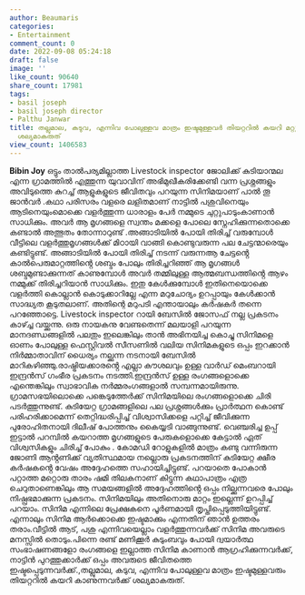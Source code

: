 ```yaml
---
author: Beaumaris
categories:
- Entertainment
comment_count: 0
date: 2022-09-08 05:24:18
draft: false
image: ''
like_count: 90640
share_count: 17981
tags:
- basil joseph
- basil joseph director
- Palthu Janwar
title: തല്ലുമാല, കടുവ, എന്നിവ പോലുള്ളവ മാത്രം ഇഷ്ടമുള്ളവർ തിയറ്ററിൽ കയറി മറ്റുള്ളവർക്ക്
  ശല്യമാകരുത്
view_count: 1406583
---
```


**Bibin Joy** ഒട്ടും താൽപര്യമില്ലാത്ത Livestock inspector ജോലിക്ക് കുടിയാന്മല എന്ന ഗ്രാമത്തിൽ എത്തുന്ന യുവാവിന് അഭിമുഖീകരിക്കേണ്ടി വന്ന പ്രശ്നങ്ങളും അവിടുത്തെ കുറച്ച് ആളുകളുടെ ജീവിതവും പറയുന്ന സിനിമയാണ് പാൽ തൂ ജാൻവർ .കഥാ പരിസരം വളരെ ലളിതമാണ് നാട്ടിൽ പശുവിനെയും ആടിനെയുംമൊക്കെ വളർത്തുന്ന ധാരാളം പേർ നമ്മുടെ ചുറ്റുപാടുംകാണാൻ സാധിക്കും. അവർ ആ മൃഗങ്ങളെ സ്വന്തം മക്കളെ പോലെ സ്നേഹിക്കുന്നതൊക്കെ കണ്ടാൽ അത്ഭുതം തോന്നാറുണ്ട് .അങ്ങാടിയിൽ പോയി തിരിച്ച് വരുമ്പോൾ വീട്ടിലെ വളർത്തുമൃഗങ്ങൾക്ക് മിഠായി വാങ്ങി കൊണ്ടുവരുന്ന പല ചേട്ടന്മാരെയും കണ്ടിട്ടുണ്ട്. അങ്ങാടിയിൽ പോയി തിരിച്ച് നടന്ന് വരുന്നആ ചേട്ടൻ്റെ കാൽപെരുമാറ്റത്തിൻ്റെ ശബ്ദം പോലും തിരിച്ചറിഞ്ഞ് ആ മൃഗങ്ങൾ ശബ്ദമുണ്ടാക്കുന്നത് കാണുമ്പോൾ അവർ തമ്മിലുള്ള ആത്മബന്ധത്തിൻ്റെ ആഴം നമ്മുക്ക് തിരിച്ചറിയാൻ സാധിക്കും. ഇതു കേൾക്കുമ്പോൾ ഇതിനെയൊക്കെ വളർത്തി കൊല്ലാൻ കൊടുക്കാറില്ലേ എന്ന മറുചോദ്യം ഉറപ്പായും കേൾക്കാൻ സാദ്ധ്യത കൂടുതലാണ്. അതിന്റെ മറുപടി എന്തായാലും കർഷകർ തന്നെ പറഞ്ഞോട്ടെ. Livestock inspector റായി ബേസിൽ ജോസഫ് നല്ല പ്രകടനം കാഴ്ച്ച വയ്ക്കുന്നു. ഒരു നായകനു വേണ്ടതെന്ന് മലയാളി പറയുന്ന മാനദണ്ഡങ്ങളിൽ പലതും ഇലെങ്കിലും താൻ അഭിനയിച്ച കൊച്ചു സിനിമളെ ഓണം പോലുള്ള ഫെസ്റ്റിവൽ സീസണിൽ വലിയ സിനിമകളുടെ ഒപ്പം ഇറക്കാൻ നിർമ്മാതാവിന് ധൈര്യം നല്ക്കുന്ന നടനായി ബേസിൽ മാറികഴിഞ്ഞു.രാഷ്ട്രിയക്കാരൻ്റെ എല്ലാ കൗശലവും ഉള്ള വാർഡ് മെംബറായി ഇന്ദ്രൻസ് ഗംഭീര പ്രകടനം നടത്തി.ഇന്ദ്രൻസ് ഉള്ള രംഗങ്ങളൊക്കെ എന്തെങ്കിലും സ്വാഭാവിക നർമ്മരംഗങ്ങളാൽ സമ്പന്നമായിരുന്നു. ഗ്രാമസഭയിലൊക്കെ പങ്കെടുത്തേർക്ക് സിനിമയിലെ രംഗങ്ങളൊക്കെ ചിരി പടർത്തുന്നുണ്ട്. കുടിയേറ്റ ഗ്രാമങ്ങളിലെ പല പ്രശ്നങ്ങൾക്കും പ്രാർത്ഥന കൊണ്ട് പരിഹരിക്കാമെന്ന് തെറ്റിദ്ധരിപ്പിച്ച് വിശ്വാസിക്കളെ പറ്റിച്ച് ജീവിക്കുന്ന പുരോഹിതനായി ദിലീഷ് പോത്തനും കൈയ്യടി വാങ്ങുന്നുണ്ട്. വെഞ്ചരിച്ച ഉപ്പ് ഇട്ടാൽ പറമ്പിൽ കയറാത്ത മൃഗങ്ങളുടെ പേരുകളൊക്കെ കേട്ടാൽ ഏത് വിശ്വസികളും ചിരിച്ച് പോകും . കോമഡി റോളുകളിൽ മാത്രം കണ്ടു വന്നിരുന്ന ജോണി ആൻ്റണിക്ക് വ്യതിസ്ഥമായ നല്ലൊരു പ്രകടനത്തിന് കുടിയേറ്റ ക്ഷീര കർഷകൻ്റെ വേഷം അദ്ദേഹത്തെ സഹായിച്ചിട്ടുണ്ട്. പറയാതെ പോകാൻ പറ്റാത്ത മറ്റൊരു താരം ഷമി തിലകനാണ് കിട്ടുന്ന കഥാപാത്രം എത്ര ചെറുതാണെങ്കിലും ആ സമയങ്ങളിൽ അദ്ദേഹത്തിൻ്റെ ഒപ്പം നില്ക്കുന്നവരെ പോലും നിഷ്പ്രഭമാക്കുന്ന പ്രകടനം. സിനിമയിലും അതിനൊരു മാറ്റം ഇല്ലെന്ന് ഉറപ്പിച്ച് പറയാം. സിനിമ എന്നിലെ പ്രേക്ഷകനെ പൂർണമായി തൃപ്തിപ്പെടുത്തിയിട്ടുണ്ട്. എന്നാലും സിനിമ ആർക്കൊക്കെ ഇഷ്ടമാക്കും എന്നതിന് ഞാൻ ഉത്തരം തരാം.വീട്ടിൽ ആട്, പശു എന്നിവയെല്ലാം വളർത്തുന്നവർക്ക് സിനിമ അവരുടെ മനസ്സിൽ തൊടും.പിന്നെ രണ്ട് മണിക്കൂർ കുടുംബവും പോയി ദ്വയാർത്ഥ സംഭാഷണങ്ങളോ രംഗങ്ങളെ ഇല്ലാത്ത സിനിമ കാണാൻ ആഗ്രഹിക്കുന്നവർക്ക്, നാട്ടിൻ പുറത്തുക്കാർക്ക് ഒപ്പം അവരുടെ ജീവിതത്തെ ഇഷ്ടപ്പെടുന്നവർക്ക്.,തല്ലുമാല, കടുവ, എന്നിവ പോലുള്ളവ മാത്രം ഇഷ്ടമുള്ളവരും തിയറ്ററിൽ കയറി കാണുന്നവർക്ക് ശല്യമാകരുത്.